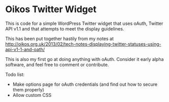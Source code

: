 # Oikos Twitter Widget

This is code for a simple WordPress Twitter widget that uses oAuth, Twitter API v1.1 and that attempts to meet the display guidelines.

This has been put together hastily from my notes at http://oikos.org.uk/2013/02/tech-notes-displaying-twitter-statuses-using-api-v1-1-and-oath/

This is also my first go at doing anything with oAuth. Consider it early alpha software, and feel free to comment or contribute.

Todo list:

* Make options page for oAuth credentials (and find out how to secure them properly)
* Allow custom CSS
